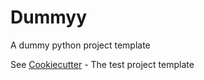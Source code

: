 # Dummyy

A dummy python project template

See [Cookiecutter](https://cookiecutter-pypackage.readthedocs.io/en/latest/tutorial.html) - The test project template

